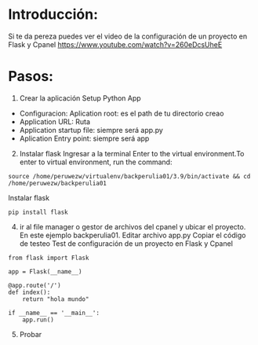 # Introducción:
Si te da pereza puedes ver el video de la configuración de un proyecto en Flask y Cpanel
https://www.youtube.com/watch?v=260eDcsUheE

# Pasos:
1. Crear la aplicación Setup Python App 
  - Configuracion: Aplication root: es el path de tu directorio creao
  - Application URL: Ruta
  - Application startup file: siempre será app.py
  - Aplication Entry point: siempre será app
  
2.  Instalar flask
Ingresar a la terminal
Enter to the virtual environment.To enter to virtual environment, run the command: 
```
source /home/peruwezw/virtualenv/backperulia01/3.9/bin/activate && cd /home/peruwezw/backperulia01
```
Instalar flask
```
pip install flask
```
    
4.  ir al file manager o gestor de archivos del cpanel y ubicar el proyecto. En este ejemplo backperulia01. Editar archivo app.py
Copiar el código de testeo
Test de configuración de un proyecto en Flask y Cpanel

```
from flask import Flask

app = Flask(__name__)

@app.route('/')
def index():
    return "hola mundo"
    
if __name__ == '__main__':
    app.run()
```

5.  Probar


